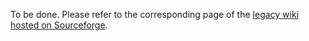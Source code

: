 To be done.
Please refer to the corresponding page of the [legacy wiki hosted on Sourceforge](https://sourceforge.net/p/linknx/wiki/Main_Page/).